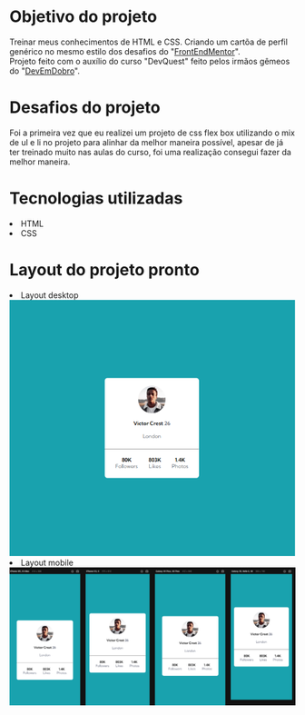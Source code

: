 # Objetivo do projeto 
Treinar meus conhecimentos de HTML e CSS. Criando um cartõa de perfil genérico no mesmo estilo dos desafios do "<a href="https://www.frontendmentor.io/" target="_blank">FrontEndMentor</a>".
<br>
Projeto feito com o auxílio do curso "DevQuest" feito pelos irmãos gêmeos do "<a href="https://www.youtube.com/c/devemdobro" target="_blank">DevEmDobro</a>".

# Desafios do projeto
Foi a primeira vez que eu realizei um projeto de css flex box utilizando o mix de ul e li no projeto para alinhar da melhor maneira possível, apesar de já ter treinado muito nas aulas do curso, foi uma realização consegui fazer da melhor maneira.

# Tecnologias utilizadas
<li> HTML
<li> CSS

# Layout do projeto pronto
<li> Layout desktop

<img src="./src/images/desktop-img-default.png">


<li> Layout mobile

<img src="./src/images/mobile-img-default.png">

